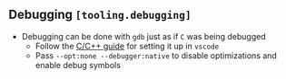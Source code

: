 ## Debugging `[tooling.debugging]`

* Debugging can be done with `gdb` just as if `C` was being debugged
  * Follow the [C/C++ guide](https://code.visualstudio.com/docs/cpp/cpp-debug) for setting it up in `vscode`
  * Pass `--opt:none --debugger:native` to disable optimizations and enable debug symbols
